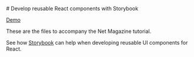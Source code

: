 # Develop reusable React components with Storybook

[Demo](https://mattcrouch.github.io/storybookexample)

These are the files to accompany the Net Magazine tutorial.

See how [Storybook](https://storybook.js.org/) can help when developing reusable UI components for React.
